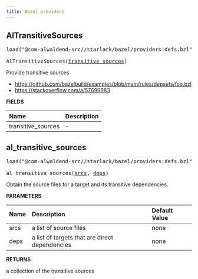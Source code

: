 ```yaml
---
title: Bazel providers
---
```


<!-- STARDOC START -->
<!-- Generated with Stardoc: http://skydoc.bazel.build -->



<a id="AlTransitiveSources"></a>

## AlTransitiveSources

<pre>
load("@com-alwaldend-src//starlark/bazel/providers:defs.bzl", "AlTransitiveSources")

AlTransitiveSources(<a href="#AlTransitiveSources-transitive_sources">transitive_sources</a>)
</pre>

Provide transitive sources

- https://github.com/bazelbuild/examples/blob/main/rules/depsets/foo.bzl
- https://stackoverflow.com/a/57699683

**FIELDS**

| Name  | Description |
| :------------- | :------------- |
| <a id="AlTransitiveSources-transitive_sources"></a>transitive_sources |  -    |


<a id="al_transitive_sources"></a>

## al_transitive_sources

<pre>
load("@com-alwaldend-src//starlark/bazel/providers:defs.bzl", "al_transitive_sources")

al_transitive_sources(<a href="#al_transitive_sources-srcs">srcs</a>, <a href="#al_transitive_sources-deps">deps</a>)
</pre>

Obtain the source files for a target and its transitive dependencies.

**PARAMETERS**


| Name  | Description | Default Value |
| :------------- | :------------- | :------------- |
| <a id="al_transitive_sources-srcs"></a>srcs |  a list of source files   |  none |
| <a id="al_transitive_sources-deps"></a>deps |  a list of targets that are direct dependencies   |  none |

**RETURNS**

a collection of the transitive sources



<!-- STARDOC END -->
